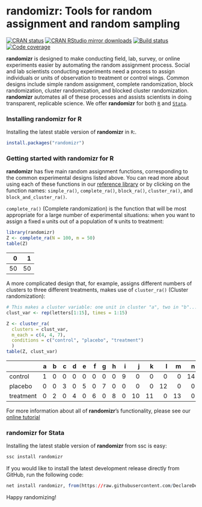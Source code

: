 randomizr: Tools for random assignment and random sampling
================

<!-- README.md is generated from README.Rmd. Please edit that file -->

[![CRAN
status](https://www.r-pkg.org/badges/version/randomizr)](https://cran.r-project.org/package=randomizr)
[![CRAN RStudio mirror
downloads](https://cranlogs.r-pkg.org/badges/grand-total/randomizr?color=green)](https://r-pkg.org/pkg/randomizr)
[![Build
status](https://github.com/DeclareDesign/randomizr/workflows/R-CMD-check/badge.svg)](https://github.com/DeclareDesign/randomizr/actions)
[![Code
coverage](https://codecov.io/gh/DeclareDesign/randomizr/branch/master/graph/badge.svg?token=wwi1lF13Se)](https://codecov.io/gh/DeclareDesign/randomizr)

**randomizr** is designed to make conducting field, lab, survey, or
online experiments easier by automating the random assignment process.
Social and lab scientists conducting experiments need a process to
assign individuals or units of observation to treatment or control
wings. Common designs include simple random assignment, complete
randomization, block randomization, cluster randomization, and blocked
cluster randomization. **randomizr** automates all of these processes
and assists scientists in doing transparent, replicable science. We
offer **randomizr** for both
[`R`](https://declaredesign.org/r/randomizr) and
[`Stata`](https://declaredesign.org/stata/randomizr).

### Installing randomizr for R

Installing the latest stable version of **randomizr** in `R`:.

``` r
install.packages("randomizr")
```

### Getting started with randomizr for R

**randomizr** has five main random assignment functions, corresponding
to the common experimental designs listed above. You can read more about
using each of these functions in our [reference
library](https://declaredesign.org/r/randomizr/reference/) or by
clicking on the function names: `simple_ra()`, `complete_ra()`,
`block_ra()`, `cluster_ra()`, and `block_and_cluster_ra()`.

`complete_ra()` (Complete randomization) is the function that will be
most appropriate for a large number of experimental situations: when you
want to assign a fixed `m` units out of a population of `N` units to
treatment:

``` r
library(randomizr)
Z <- complete_ra(N = 100, m = 50)
table(Z)
```

|   0 |   1 |
|----:|----:|
|  50 |  50 |

A more complicated design that, for example, assigns different numbers
of clusters to three different treatments, makes use of `cluster_ra()`
(Cluster randomization):

``` r
# This makes a cluster variable: one unit in cluster "a", two in "b"...
clust_var <- rep(letters[1:15], times = 1:15)

Z <- cluster_ra(
  clusters = clust_var,
  m_each = c(4, 4, 7),
  conditions = c("control", "placebo", "treatment")
  )
table(Z, clust_var)
```

|           |   a |   b |   c |   d |   e |   f |   g |   h |   i |   j |   k |   l |   m |   n |   o |
|:----------|----:|----:|----:|----:|----:|----:|----:|----:|----:|----:|----:|----:|----:|----:|----:|
| control   |   1 |   0 |   0 |   0 |   0 |   0 |   0 |   0 |   9 |   0 |   0 |   0 |   0 |  14 |  15 |
| placebo   |   0 |   0 |   3 |   0 |   5 |   0 |   7 |   0 |   0 |   0 |   0 |  12 |   0 |   0 |   0 |
| treatment |   0 |   2 |   0 |   4 |   0 |   6 |   0 |   8 |   0 |  10 |  11 |   0 |  13 |   0 |   0 |

For more information about all of **randomizr**’s functionality, please
see our [online
tutorial](https://declaredesign.org/r/randomizr/articles/randomizr_vignette.html)

### randomizr for Stata

Installing the latest stable version of **randomizr** from ssc is easy:

``` r
ssc install randomizr
```

If you would like to install the latest development release directly
from GitHub, run the following code:

``` r
net install randomizr, from(https://raw.githubusercontent.com/DeclareDesign/strandomizr/master/) replace
```

Happy randomizing!
